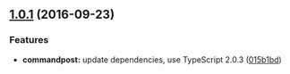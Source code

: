 <a name="1.0.1"></a>
## [1.0.1](https://github.com/vvakame/commandpost/compare/1.0.0...v1.0.1) (2016-09-23)


### Features

* **commandpost:** update dependencies, use TypeScript 2.0.3 ([015b1bd](https://github.com/vvakame/commandpost/commit/015b1bd))
